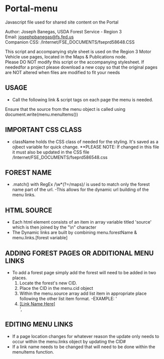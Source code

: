 # Portal-menu
Javascript file used for shared site content on the Portal



Author: Joseph Banegas, USDA Forest Service - Region 3	
Email: josephpbanegas@fs.fed.us 								
Companion CSS: /Internet/FSE_DOCUMENTS/fseprd58648.CSS 					

This script and accompanying style sheet is used on the Region 3 Motor Vehicle use pages, located in the Maps & Publications node.					
Please DO NOT modify this script or the accompanying stylesheet. If neededfor a project please download a new copy so that the original pages are NOT altered when files are modified to fit your needs						


## USAGE
   - Call the following link & script tags on each page the menu is needed.

   <link href="/Internet/FSE_DOCUMENTS/fseprd586548.css" rel="stylesheet" />
   <script src="/Internet/FSE_DOCUMENTS/fseprd586425.js"> </script>

   Ensure that the source from the menu object is called using document.write(menu.menuItems())

## IMPORTANT CSS CLASS
   - className holds the CSS class of needed for the styling. It's saved as a ojbect variable for quick change.
   	 **PLEASE NOTE: If changed in this file it must also be updated in the CSS file /Internet/FSE_DOCUMENTS/fseprd586548.css

## FOREST NAME
   - .match() with RegEx /\w*(?=\/maps)/ is used to match only the forest name part of the url.
   		-This allows for the dynamic url building of the menu links.

## HTML SOURCE
   - Each html element consists of an item in array variable titled 'source' which is then joined by the "\n" character
   - The Dynamic links are built by combining menu.forestName & menu.links.[forest variable]

## ADDING FOREST PAGES OR ADDITIONAL MENU LINKS
   - To add a forest page simply add the forest will need to be added in two places.
   		1. Locate the forest's new CID.
   		2. Place the CID in the menu.cid object
   		3. Within the menu.source array add list item in appropriate place following the other list item format.
   			-EXAMPLE: '<li><a href="' + this.link() +  this.cid.[NAME THAT WAS CREATED IN menu.links Object]   + '">  [Link Name Here]  </a></li>',

## EDITING MENU LINKS
   - If a page location changes for whatever reason the update only needs to occur within the menu.links object by updating the CID#
   - If a link name needs to be changed that will need to be done within the menuItems function.

